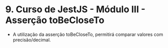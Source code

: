 # 9. Curso de JestJS - Módulo III - Asserção toBeCloseTo

- A utilização da asserção toBeCloseTo, permitirá comparar valores com precisão/decimal.